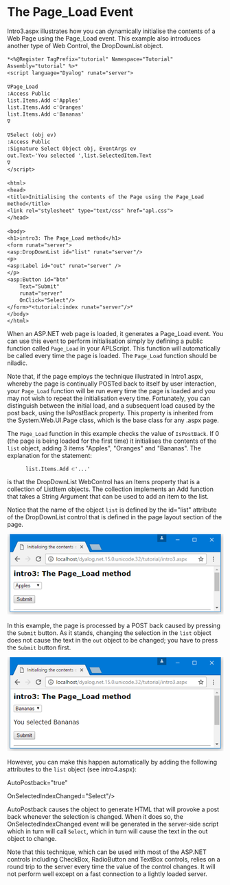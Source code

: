 # The Page_Load Event

Intro3.aspx illustrates how you can dynamically initialise the contents of a Web Page using the Page_Load event. This example also introduces another type of Web Control, the DropDownList object.
```apl
*<%@Register TagPrefix="tutorial" Namespace="Tutorial" Assembly="tutorial" %>*
<script language="Dyalog" runat="server">

∇Page_Load 
:Access Public
list.Items.Add ⊂'Apples'
list.Items.Add ⊂'Oranges'
list.Items.Add ⊂'Bananas'
∇

∇Select (obj ev)
:Access Public
:Signature Select Object obj, EventArgs ev
out.Text←'You selected ',list.SelectedItem.Text
∇
</script>

<html>
<head>
<title>Initialising the contents of the Page using the Page_Load method</title>
<link rel="stylesheet" type="text/css" href="apl.css">
</head>

<body>
<h1>intro3: The Page_Load method</h1>
<form runat="server">
<asp:DropDownList id="list" runat="server"/>
<p>
<asp:Label id="out" runat="server" />
</p>
<asp:Button id="btn" 
	Text="Submit"
	runat="server"
	OnClick="Select"/>
</form>*<tutorial:index runat="server"/>*
</body>
</html>

```

When an ASP.NET web page is loaded, it generates a Page_Load event. You can use this event to perform initialisation simply by defining a public function called `Page_Load` in your APLScript. This function will automatically be called every time the page is loaded. The `Page_Load` function should be niladic.

Note that, if the page employs the technique illustrated in Intro1.aspx, whereby the page is continually POSTed back to itself by user interaction, your `Page_Load` function will be run every time the page is loaded and you may not wish to repeat the initialisation every time. Fortunately, you can distinguish between the initial load, and a subsequent load caused by the post back, using the IsPostBack property. This property is inherited from the System.Web.UI.Page class, which is the base class for any .aspx page.

The `Page_Load` function in this example checks the value of `IsPostBack`. If 0 (the page is being loaded for the first time) it initialises the contents of the `list` object, adding 3 items "Apples", "Oranges" and "Bananas". The explanation for the statement:
```apl
      list.Items.Add ⊂'...'
```

is that the DropDownList WebControl has an Items property that is a collection of ListItem objects. The collection implements an Add function that takes a String Argument that can be used to add an item to the list.

Notice that the name of the object `list` is defined by the id="list" attribute of the DropDownList control that is defined in the page layout section of the page.

![intro3_1](../img/intro3-1.png)

In this example, the page is processed by a POST back caused by pressing the `Submit` button. As it stands, changing the selection in the `list` object does not cause the text in the `out` object to be changed; you have to press the `Submit` button first.

![intro3_2](../img/intro3-2.png)

However, you can make this happen automatically by adding the following attributes to the `list` object (see intro4.aspx):

AutoPostback="true"

OnSelectedIndexChanged="Select"/>

AutoPostback causes the object to generate HTML that will provoke a post back whenever the selection is changed. When it does so, the OnSelectedIndexChanged event will be generated in the server-side script which in turn will call `Select`, which in turn will cause the text in the out object to change.

Note that this technique, which can be used with most of the ASP.NET controls including CheckBox, RadioButton and TextBox controls, relies on a round trip to the server every time the value of the control changes. It will not perform well except on a fast connection to a lightly loaded server.
